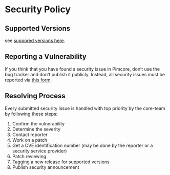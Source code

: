 # Security Policy

## Supported Versions
see [suppored versions here](https://github.com/pimcore/pimcore#supported-versions). 

## Reporting a Vulnerability

If you think that you have found a security issue in Pimcore, 
don’t use the bug tracker and don’t publish it publicly. 
Instead, all security issues must be reported via [this form](https://pimcorehq.wufoo.com/forms/pimcore-security-report/).


## Resolving Process
Every submitted security issue is handled with top priority by the core-team by following these steps: 

1. Confirm the vulnerability
2. Determine the severity
3. Contact reporter
4. Work on a patch
5. Get a CVE identification number (may be done by the reporter or a security service provider)
6. Patch reviewing 
7. Tagging a new release for supported versions
8. Publish security announcement

